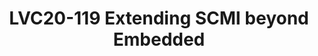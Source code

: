 ---
categories:
- lvc20
description: The ARM SCMI specification provides a standardized interface for OS/Firmware
  coordinated power management. SCMI has been adopted today for platforms primarily
  targeted at the mobile/client/embedded segment. As Arm-based SoCs increasingly find
  their way into Infrastructure and Automotive, standardizing Power Management in
  products targeted at these segments becomes a necessity to prevent software fragmentation.<br
  /> <br /> In this session we will explore how SCMI can be extended to standardize
  power management for Arm-based SoCs targeted at Infrastructure and Automotive. We
  will look at how SCMI can work through ACPI which is commonly used in most kernels
  targeted at the Infrastructure space. We would also have a look at how an Automotive
  Power Management stack can be setup with the help of SCMI.
image: /assets/images/featured-images/lvc20/LVC20-119.png
session_id: LVC20-119
session_room: '[Track 2] Linux/Android'
session_slot:
  end_time: 2020-09-22 15:25
  start_time: 2020-09-22 15:00
session_speakers:
- speaker_bio: Souvik is a Principal Engineer in the Architecture and Technology Group
    at Arm, where his primary areas of focus are System and Power Management software
    standards and specifications. Souvik&#39;s primary experience is in architecture
    and development of Power Management stacks on various OS and Firmware technologies.
    Prior to working at ARM, he was involved in Android Power &amp; Performance Management
    on various generations of Intel Atom platforms, and in Symbian/Windows Power Management
    on the Nomadik &amp; NovaThor series of SoCs.
  speaker_company: Arm Ltd.
  speaker_image: http://avatars.sched.co/2/02/7234982/avatar.jpg.320x320px.jpg?447
  speaker_name: Souvik Chakravarty
  speaker_position: Principal Software Engineer
  speaker_role: attendee, speaker
session_track: Power Management
tag: session
tags: Power Management
title: LVC20-119 Extending SCMI beyond Embedded
---